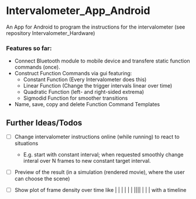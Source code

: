# Intervalometer_App_Android
An App for Android to program the instructions for the intervalometer (see repository Intervalometer_Hardware)

### Features so far:
 * Connect Bluetooth module to mobile device and transfere static function commands (once).
 * Construct Function Commands via gui featuring:
   * Constant Function (Every Intervalometer does this)
   * Linear Function (Change the trigger intervals linear over time)
   * Quadratic Function (left- and right-sided extrema)
   * Sigmodid Function for smoother transitions
 * Name, save, copy and delete Function Command Templates
 
## Further Ideas/Todos
 - [ ] Change intervalometer instructions online (while running) to react to situations
    * E.g. start with constant interval; when requested smoothly change interal over N frames to new constant target interval.
 - [ ] Preview of the result (in a simulation (rendered movie), where the user can choose the scene)
 - [ ] Show plot of frame density over time like |  |  |  | | | |||| | |  | with a timeline




